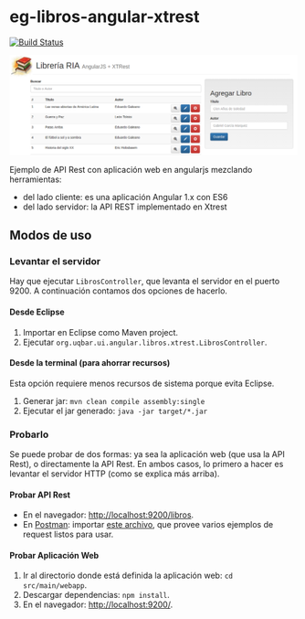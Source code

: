 # eg-libros-angular-xtrest

[![Build Status](https://travis-ci.org/uqbar-project/eg-libros-angular-xtrest-es6.svg?branch=master)](https://travis-ci.org/uqbar-project/eg-libros-angular-xtrest-es6)

![demo](demo/demo.png)

Ejemplo de API Rest con aplicación web en angularjs mezclando herramientas:

- del lado cliente: es una aplicación Angular 1.x con ES6
- del lado servidor: la API REST implementado en Xtrest

## Modos de uso

### Levantar el servidor

Hay que ejecutar `LibrosController`, que levanta el servidor en el puerto 9200. A continuación contamos dos opciones de hacerlo.

#### Desde Eclipse

1. Importar en Eclipse como Maven project.
2. Ejecutar `org.uqbar.ui.angular.libros.xtrest.LibrosController`.

#### Desde la terminal (para ahorrar recursos)

Esta opción requiere menos recursos de sistema porque evita Eclipse.

1. Generar jar: `mvn clean compile assembly:single`
2. Ejecutar el jar generado: `java -jar target/*.jar`

### Probarlo

Se puede probar de dos formas: ya sea la aplicación web (que usa la API Rest), o directamente la API Rest. En ambos casos, lo primero a hacer es levantar el servidor HTTP (como se explica más arriba).

#### Probar API Rest

   * En el navegador: <http://localhost:9200/libros>.
   * En [Postman](https://www.getpostman.com/): importar [este archivo](Libros.postman_collection.json), que provee varios ejemplos de request listos para usar.
   
#### Probar Aplicación Web

1. Ir al directorio donde está definida la aplicación web: `cd src/main/webapp`.
2. Descargar dependencias: `npm install`.
3. En el navegador: <http://localhost:9200/>.

